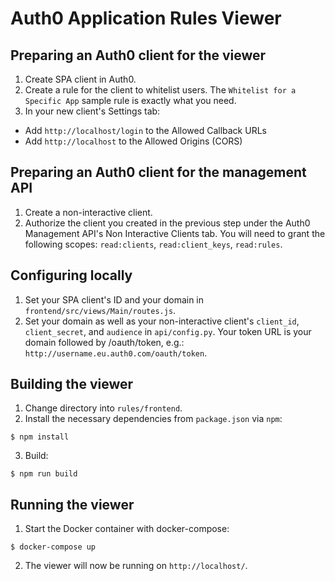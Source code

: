 # Auth0 Application Rules Viewer
## Preparing an Auth0 client for the viewer
1. Create SPA client in Auth0.
2. Create a rule for the client to whitelist users. The `Whitelist for a Specific App` sample rule is exactly what you need.
3. In your new client's Settings tab:
  * Add `http://localhost/login` to the Allowed Callback URLs
  * Add `http://localhost` to the Allowed Origins (CORS)

## Preparing an Auth0 client for the management API
1. Create a non-interactive client.
2. Authorize the client you created in the previous step under the Auth0 Management API's Non Interactive Clients tab. You will need to grant the following scopes: `read:clients`, `read:client_keys`, `read:rules`.

## Configuring locally
1. Set your SPA client's ID and your domain in `frontend/src/views/Main/routes.js`.
2. Set your domain as well as your non-interactive client's `client_id`, `client_secret`, and `audience` in `api/config.py`.
Your token URL is your domain followed by /oauth/token, e.g.: `http://username.eu.auth0.com/oauth/token`.

## Building the viewer
1. Change directory into `rules/frontend`.
2. Install the necessary dependencies from `package.json` via `npm`:
```
$ npm install
```
3. Build:
```
$ npm run build
```

## Running the viewer
1. Start the Docker container with docker-compose:
```
$ docker-compose up
```
2. The viewer will now be running on `http://localhost/`.
